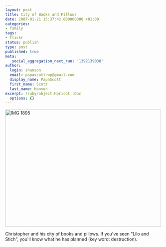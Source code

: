 ```yaml
---
layout: post
title: City of Books and Pillows
date: 2007-01-21 15:37:42.000000000 +01:00
categories:
- family
tags:
- flickr
status: publish
type: post
published: true
meta:
  _social_aggregation_next_run: '1392139038'
author:
  login: shanson
  email: papascott-wp@gmail.com
  display_name: PapaScott
  first_name: Scott
  last_name: Hanson
excerpt: !ruby/object:Hpricot::Doc
  options: {}
---
```

<p><a href="http://www.flickr.com/photos/papascott/364544969/" title="Photo Sharing"><img src="1.static.flickr.com/162/364544969_5f67836ec9.jpg" width="500" height="375" alt="IMG 1895" /></a></p>
<p>Christopher and his city of books and pillows. If you've seen &quot;Lilo and Stich&quot;, you'll know what he has planned (key word: destruction).</p>
